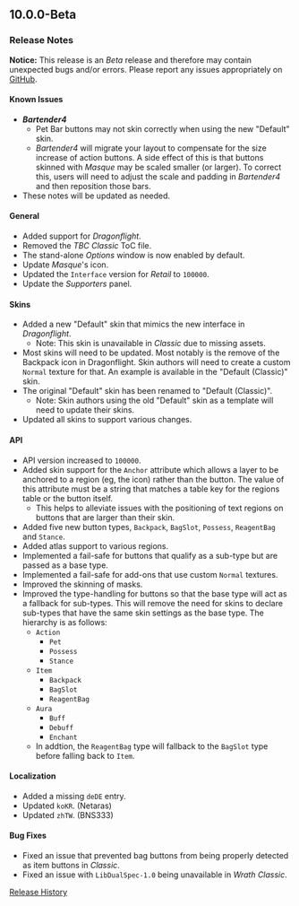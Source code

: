 ## 10.0.0-Beta

### Release Notes

**Notice:** This release is an _Beta_ release and therefore may contain unexpected bugs and/or errors. Please report any issues appropriately on [GitHub](https://github.com/SFX-WoW/Masque "Masque @ GitHub").

#### Known Issues

- _**Bartender4**_
  - Pet Bar buttons may not skin correctly when using the new "Default" skin.
  - _Bartender4_ will migrate your layout to compensate for the size increase of action buttons. A side effect of this is that buttons skinned with _Masque_ may be scaled smaller (or larger). To correct this, users will need to adjust the scale and padding in _Bartender4_ and then reposition those bars.
- These notes will be updated as needed.

#### General

- Added support for _Dragonflight_.
- Removed the _TBC Classic_ ToC file.
- The stand-alone _Options_ window is now enabled by default.
- Update _Masque_'s icon.
- Updated the `Interface` version for _Retail_ to `100000`.
- Update the _Supporters_ panel.

#### Skins

- Added a new "Default" skin that mimics the new interface in _Dragonflight_.
  - Note: This skin is unavailable in _Classic_ due to missing assets.
- Most skins will need to be updated. Most notably is the remove of the Backpack icon in Dragonflight. Skin authors will need to create a custom `Normal` texture for that. An example is available in the "Default (Classic)" skin.
- The original "Default" skin has been renamed to "Default (Classic)".
  - Note: Skin authors using the old "Default" skin as a template will need to update their skins.
- Updated all skins to support various changes.

#### API

- API version increased to `100000`.
- Added skin support for the `Anchor` attribute which allows a layer to be anchored to a region (eg, the icon) rather than the button. The value of this attribute must be a string that matches a table key for the regions table or the button itself.
  - This helps to alleviate issues with the positioning of text regions on buttons that are larger than their skin.
- Added five new button types, `Backpack`, `BagSlot`, `Possess`, `ReagentBag` and `Stance`.
- Added atlas support to various regions.
- Implemented a fail-safe for buttons that qualify as a sub-type but are passed as a base type.
- Implemented a fail-safe for add-ons that use custom `Normal` textures.
- Improved the skinning of masks.
- Improved the type-handling for buttons so that the base type will act as a fallback for sub-types. This will remove the need for skins to declare sub-types that have the same skin settings as the base type. The hierarchy is as follows:
  - `Action`
    - `Pet`
    - `Possess`
    - `Stance`
  - `Item`
    - `Backpack`
    - `BagSlot`
    - `ReagentBag`
  - `Aura`
    - `Buff`
    - `Debuff`
    - `Enchant`
  - In addtion, the `ReagentBag` type will fallback to the `BagSlot` type before falling back to `Item`.

#### Localization

- Added a missing `deDE` entry.
- Updated `koKR`. (Netaras)
- Updated `zhTW`. (BNS333)

#### Bug Fixes

- Fixed an issue that prevented bag buttons from being properly detected as item buttons in _Classic_.
- Fixed an issue with `LibDualSpec-1.0` being unavailable in _Wrath Classic_.

[Release History](https://github.com/SFX-WoW/Masque/wiki/History)
